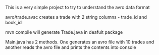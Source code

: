 This is a very simple project to try to understand the avro data format

avro/trade.avsc creates a trade with 2 string columns - trade_id and book_id

mvn compile will generate Trade.java in deafult package

Main.java has 2 methods.  One generates an avro file with 10 trades and another reads the avro file and prints the contents into console
